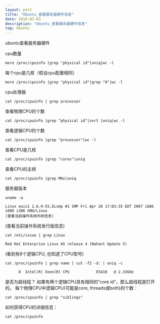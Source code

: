```yaml
---
layout: post
title: "Ubuntu_查看服务器硬件信息"
date: 2018-03-03
description: "Ubuntu_查看服务器硬件信息"
tag: Ubuntu
---
```

ubuntu查看服务器硬件  

cpu数量  


```
more /proc/cpuinfo |grep "physical id"|uniq|wc -l
```

 
每个cpu是几核（假设cpu配置相同） 
 

```
more /proc/cpuinfo |grep "physical id"|grep "0"|wc -l
```
 
 
cpu处理器 

```
cat /proc/cpuinfo | grep processor
```
  
 
查看物理CPU的个数 
  

```
cat /proc/cpuinfo |grep "physical id"|sort |uniq|wc -l
```
 
 
查看逻辑CPU的个数 

```
cat /proc/cpuinfo |grep "processor"|wc -l
```
  
 
查看CPU是几核 

```
cat /proc/cpuinfo |grep "cores"|uniq
```
 
 
查看CPU的主频 

```
cat /proc/cpuinfo |grep MHz|uniq
```
 
 
服务器版本 

```
uname -a  
 
Linux euis1 2.6.9-55.ELsmp #1 SMP Fri Apr 20 17:03:35 EDT 2007 i686 i686 i386 GNU/Linux 
(查看当前操作系统内核信息)
```

 
(查看当前操作系统发行版信息) 

```
cat /etc/issue | grep Linux  
 
Red Hat Enterprise Linux AS release 4 (Nahant Update 5)
```

 
(看到有8个逻辑CPU, 也知道了CPU型号) 

```
cat /proc/cpuinfo | grep name | cut -f2 -d: | uniq -c  
 
      8  Intel(R) Xeon(R) CPU            E5410   @ 2.33GHz
```


 


是否为超线程？ 
如果有两个逻辑CPU具有相同的”core id”，那么超线程是打开的。 
每个物理CPU中逻辑CPU(可能是core, threads或both)的个数： 
 
 
```
cat /proc/cpuinfo | grep "siblings"
```

如何获得CPU的详细信息： 


```
cat /proc/cpuinfo
```
  
 
 